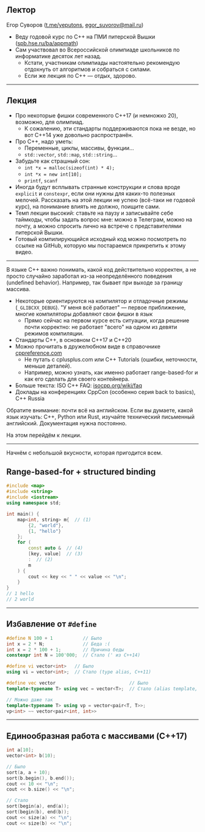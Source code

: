 ## Лектор
Егор Суворов ([t.me/yeputons](https://t.me/yeputons), [egor_suvorov@mail.ru](mailto:egor_suvorov@mail.ru))

* Веду годовой курс по C++ на ПМИ питерской Вышки ([spb.hse.ru/ba/appmath](https://spb.hse.ru/ba/appmath))
* Сам участвовал во Всероссийской олимпиаде школьников по информатике десяток лет назад.
  * Кстати, участникам олимпиады настоятельно рекомендую отдохнуть от алгоритмов и собраться с силами.
  * Если же лекция по C++ — отдых, здорово.

---

## Лекция

* Про некоторые фишки современного C++17 (и немножко 20), возможно, для олимпиад.
  * К сожалению, эти стандарты поддерживаются пока не везде, но вот C++14 уже довольно распространён.
* Про C++, надо уметь:
  * Переменные, циклы, массивы, функции...
  * `std::vector`, `std::map`, `std::string`...
* Забудьте как страшный сон:
  * `int *x = malloc(sizeof(int) * 4);`
  * `int *x = new int[10];`
  * `printf`, `scanf`
* Иногда будут всплывать странные конструкции и слова вроде `explicit` и `constexpr`, если они нужны для каких-то полезных мелочей.
  Рассказать на этой лекции не успею (всё-таки не годовой курс), на понимание влиять не должно, поищите сами.
* Темп лекции высокий: ставьте на паузу и записывайте себе таймкоды, чтобы задать вопрос мне:
  можно в Телеграм, можно на почту, а можно спросить лично на встрече с представителями питерской Вышки.
* Готовый компилирующийся исходный код можно посмотреть по ссылке на GitHub, которую мы постараемся прикрепить к этому видео.

---
В языке C++ важно понимать, какой код действительно корректен, а не просто случайно заработал
из-за неопределённого поведения (undefined behavior).
Например, так бывает при выходе за границу массива.

* Некоторые ориентируются на компилятор и отладочные режимы (`_GLIBCXX_DEBUG`). "У меня всё работает" — первое приближение, многие компиляторы добавляют свои фишки в язык
  * Прямо сейчас на первом курсе есть ситуации, когда решение почти корректно: не работает "всего" на одном из девяти режимов компиляции.
* Стандарты C++, в основном C++17 и C++20
* Можно прочитать в дружелюбном виде в справочнике [cppreference.com](https://cppreference.com])
  * Не путать с cplusplus.com или C++ Tutorials (ошибки, неточности, меньше деталей).
  * Например, можно узнать, как именно работает range-based-for и как его сделать для своего контейнера.
* Больше текста: ISO C++ FAQ: [isocpp.org/wiki/faq](isocpp.org/wiki/faq)
* Доклады на конференциях CppCon (особенно серия back to basics), C++ Russia

Обратите внимание: почти всё на английском.
Если вы думаете, какой язык изучать: C++, Python или Rust, изучайте технический письменный английский.
Документация нужна постоянно.

На этом перейдём к лекции.

---
Начнём с небольшой вкусности, которая пригодится всем.
## Range-based-for + structured binding
```c++
#include <map>
#include <string>
#include <iostream>
using namespace std;

int main() {
    map<int, string> m{  // (1)
        {2, "world"},
        {1, "hello"}
    };
    for (
        const auto &  // (4)
        [key, value]  // (3)
        :  // (2)
        m
    ) {
        cout << key << " " << value << "\n";
    }
}
// 1 hello
// 2 world
```
---

## Избавление от `#define`
```c++
#define N 100 + 1           // Было
int x = 2 * N;              // Беда :(
int x = 2 * 100 + 1;        // Причина беды 
constexpr int N = 100'000;  // Стало (' из C++14)

#define vi vector<int>   // Было
using vi = vector<int>;  // Стало (type alias, C++11)

#define vec vector                           // Было
template<typename T> using vec = vector<T>;  // Стало (alias template, C++11)

// Можно даже так
template<typename T> using vp = vector<pair<T, T>>;
vp<int> ~~ vector<pair<int, int>>
```

---
## Единообразная работа с массивами (C++17)
```c++
int a[10];
vector<int> b(10);

// Было
sort(a, a + 10);
sort(b.begin(), b.end());
cout << 10 << "\n";
cout << b.size() << "\n";

// Стало
sort(begin(a), end(a));
sort(begin(b), end(b));
cout << size(a) << "\n";
cout << size(b) << "\n";
```
